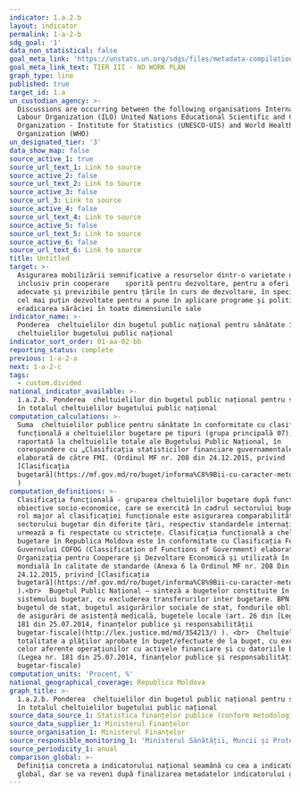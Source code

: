 ```yaml
---
indicator: 1.a.2.b
layout: indicator
permalink: 1-a-2-b
sdg_goal: '1'
data_non_statistical: false
goal_meta_link: 'https://unstats.un.org/sdgs/files/metadata-compilation/Metadata-Goal-1.pdf'
goal_meta_link_text: TIER III - NO WORK PLAN
graph_type: line
published: true
target_id: 1.a
un_custodian_agency: >-
  Discussions are occurring between the following organisations International
  Labour Organization (ILO) United Nations Educational Scientific and Cultural
  Organization - Institute for Statistics (UNESCO-UIS) and World Health
  Organization (WHO)
un_designated_tier: '3'
data_show_map: false
source_active_1: true
source_url_text_1: Link to source
source_active_2: false
source_url_text_2: Link to Source
source_active_3: false
source_url_3: Link to source
source_active_4: false
source_url_text_4: Link to source
source_active_5: false
source_url_text_5: Link to source
source_active_6: false
source_url_text_6: Link to source
title: Untitled
target: >-
  Asigurarea mobilizării semnificative a resurselor dintr-o varietate de surse,
  inclusiv prin cooperare    sporită pentru dezvoltare, pentru a oferi mijloace
  adecvate și previzibile pentru țările în curs de dezvoltare, în special țările
  cel mai puțin dezvoltate pentru a pune în aplicare programe și politici pentru
  eradicarea sărăciei în toate dimensiunile sale
indicator_name: >-
  Ponderea  cheltuielilor din bugetul public național pentru sănătate în totalul
  cheltuielilor bugetului public național
indicator_sort_order: 01-aa-02-bb
reporting_status: complete
previous: 1-a-2-a
next: 1-a-2-c
tags:
  - custom.divided
national_indicator_available: >-
  1.a.2.b. Ponderea  cheltuielilor din bugetul public național pentru sănătate
  în totalul cheltuielilor bugetului public național
computation_calculations: >-
  Suma  cheltuielilor publice pentru sănătate în conformitate cu clasificarea
  funcțională a cheltuielilor bugetare pe tipuri (grupa principală 07),
  raportată la cheltuielile totale ale Bugetului Public Național, în
  corespundere cu „Clasificația statisticilor financiare guvernamentale (GFS)”
  elaborată de către FMI. (Ordinul MF nr. 208 din 24.12.2015, privind
  [Clasificația
  bugetară](https://mf.gov.md/ro/buget/informa%C8%9Bii-cu-caracter-metodologic/clasifica%C8%9Bia-bugetar%C4%83)
  )
computation_definitions: >-
  Clasificația funcțională - gruparea cheltuielilor bugetare după funcții și
  obiective socio-economice, care se exercită în cadrul sectorului bugetar. Un
  rol major al clasificației funcționale este asigurarea comparabilității
  sectorului bugetar din diferite țări, respectiv standardele internaționale
  urmează a fi respectate cu strictețe. Clasificația funcțională a cheltuielilor
  bugetare în Republica Moldova este în conformitate cu Clasificația Funcțiilor
  Guvernului COFOG (Classification of Functions of Government) elaborată de
  Organizația pentru Cooperare și Dezvoltare Economică și utilizată în practica
  mondială în calitate de standarde (Anexa 6 la Ordinul MF nr. 208 Din
  24.12.2015, privind [Clasificația
  bugetară](https://mf.gov.md/ro/buget/informa%C8%9Bii-cu-caracter-metodologic/clasifica%C8%9Bia-bugetar%C4%83)
  ).<br>  Bugetul Public Național – sinteză a bugetelor constituite în cadrul
  sistemului bugetar, cu excluderea transferurilor inter bugetare. BPN cuprinde:
  bugetul de stat, bugetul asigurărilor sociale de stat, fondurile obligatorii
  de asigurări de asistență medicală, bugetele locale (art. 26 din [Legea nr.
  181 din 25.07.2014, finanțelor publice și responsabilității
  bugetar-fiscale](http://lex.justice.md/md/354213/) ). <br>  Cheltuieli -
  totalitate a plăților aprobate în buget/efectuate de la buget, cu excepția
  celor aferente operațiunilor cu activele financiare și cu datoriile bugetului
  (Legea nr. 181 din 25.07.2014, finanțelor publice și responsabilității
  bugetar-fiscale)
computation_units: 'Procent, %'
national_geographical_coverage: Republica Moldova
graph_title: >-
  1.a.2.b. Ponderea  cheltuielilor din bugetul public național pentru sănătate
  în totalul cheltuielilor bugetului public național
source_data_source_1: Statistica finanțelor publice (conform metodologiei FMI)
source_data_supplier_1: Ministerul Finanțelor
source_organisation_1: Ministerul Finanțelor
source_responsible_monitoring_1: 'Ministerul Sănătății, Muncii și Protecției Sociale'
source_periodicity_1: anual
comparison_global: >-
  Definiția concreta a indicatorului național seamănă cu cea a indicatorului
  global, dar se va reveni după finalizarea metadatelor indicatorului global
---
```


